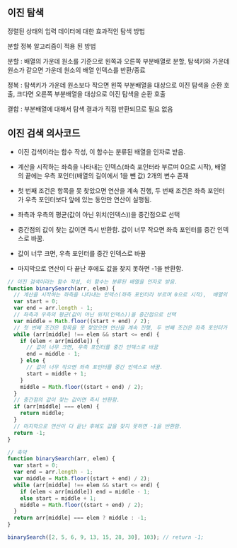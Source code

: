 ## 이진 탐색

정렬된 상태의 입력 데이터에 대한 효과적인 탐색 방법

분할 정복 알고리즘이 적용 된 방법

분할 : 배열의 가운데 원소를 기준으로 왼쪽과 오른쪽 부분배열로 분할, 탐색키와 가운데 원소가 같으면 가운데 원소의 배열 인덱스를 반환/종료

정복 : 탐색키가 가운데 원소보다 작으면 왼쪽 부분배열을 대상으로 이진 탐색을 순환 호출, 크다면 오른쪽 부분배열을 대상으로 이진 탐색을 순환 호출

결합 : 부분배열에 대해서 탐색 결과가 직접 반환되므로 필요 없음

## 이진 검색 의사코드

- 이진 검색이라는 함수 작성, 이 함수는 분류된 배열을 인자로 받음.

- 계산을 시작하는 좌측을 나타내는 인덱스(좌측 포인터라 부르며 0으로 시작), 배열의 끝에는 우측 포인터(배열의 길이에서 1을 뺀 값) 2개의 변수 존재

- 첫 번째 조건은 항목을 못 찾았으면 연산을 계속 진행, 두 번째 조건은 좌측 포인터가 우측 포인터보다 앞에 있는 동안만 연산이 실행됨.

- 좌측과 우측의 평균(값이 아닌 위치(인덱스))을 중간점으로 선택

- 중간점의 값이 찾는 값이면 즉시 반환함. 값이 너무 작으면 좌측 포인터를 중간 인덱스로 바꿈.

- 값이 너무 크면, 우측 포인터를 중간 인덱스로 바꿈

- 마지막으로 연산이 다 끝난 후에도 값을 찾지 못하면 -1을 반환함.

```js
// 이진 검색이라는 함수 작성, 이 함수는 분류된 배열을 인자로 받음.
function binarySearch(arr, elem) {
  // 계산을 시작하는 좌측을 나타내는 인덱스(좌측 포인터라 부르며 0으로 시작),  배열의 끝에는 우측 포인터(배열의 길이에서 1을 뺀 값) 2개의 변수 존재
  var start = 0;
  var end = arr.length - 1;
  // 좌측과 우측의 평균(값이 아닌 위치(인덱스))을 중간점으로 선택
  var middle = Math.floor((start + end) / 2);
  // 첫 번째 조건은 항목을 못 찾았으면 연산을 계속 진행, 두 번째 조건은 좌측 포인터가 우측 포인터보다 앞에 있는 동안만 연산이 실행됨.
  while (arr[middle] !== elem && start <= end) {
    if (elem < arr[middle]) {
      // 값이 너무 크면, 우측 포인터를 중간 인덱스로 바꿈
      end = middle - 1;
    } else {
      // 값이 너무 작으면 좌측 포인터를 중간 인덱스로 바꿈.
      start = middle + 1;
    }
    middle = Math.floor((start + end) / 2);
  }
  // 중간점의 값이 찾는 값이면 즉시 반환함.
  if (arr[middle] === elem) {
    return middle;
  }
  // 마지막으로 연산이 다 끝난 후에도 값을 찾지 못하면 -1을 반환함.
  return -1;
}

// 축약
function binarySearch(arr, elem) {
  var start = 0;
  var end = arr.length - 1;
  var middle = Math.floor((start + end) / 2);
  while (arr[middle] !== elem && start <= end) {
    if (elem < arr[middle]) end = middle - 1;
    else start = middle + 1;
    middle = Math.floor((start + end) / 2);
  }
  return arr[middle] === elem ? middle : -1;
}

binarySearch([2, 5, 6, 9, 13, 15, 28, 30], 103); // return -1;
```
